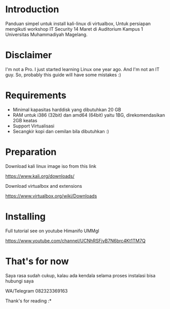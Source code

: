 # Introduction
Panduan simpel untuk install kali-linux di virtualbox, Untuk persiapan mengikuti workshop IT Security 14 Maret di Auditorium Kampus 1 Universitas Muhammadiyah Magelang.

# Disclaimer
I'm not a Pro. I just started learning Linux one year ago. And I'm not an IT guy. So, probably this guide will have some mistakes :)

# Requirements
 - Minimal kapasitas harddisk yang dibutuhkan 20 GB
 - RAM untuk i386 (32bit) dan amd64 (64bit) yaitu 1BG, direkomendasikan 2GB keatas
 - Support Virtualisasi 
 - Secangkir kopi dan cemilan bila dibutuhkan :)
 
# Preparation
Download kali linux image iso from this link

https://www.kali.org/downloads/

Download virtualbox and extensions

https://www.virtualbox.org/wiki/Downloads

# Installing
Full tutorial see on youtube Himanifo UMMgl

https://www.youtube.com/channel/UCNhRSFjyB7N6brc4Kt1TM7Q

# That's for now
Saya rasa sudah cukup, kalau ada kendala selama proses instalasi bisa hubungi saya

WA/Telegram 082323369163

Thank's for reading :*
